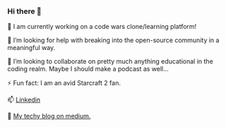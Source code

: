 ### Hi there  👋

🔭  I am currently working on a code wars clone/learning platform!

🤔  I’m looking for help with breaking into the open-source community in a meaningful way.

👯  I’m looking to collaborate on pretty much anything educational in the coding realm. Maybe I should make a podcast as well... 

⚡  Fun fact: I am an avid Starcraft 2 fan.

📫 [Linkedin](https://www.linkedin.com/in/jacob-short-b4523676/)

💬 [My techy blog on medium.](https://jrshort89.medium.com/)
<!--
**jrshort89/jrshort89** is a ✨ _special_ ✨ repository because its `README.md` (this file) appears on your GitHub profile.

Here are some ideas to get you started:

- 🔭 I’m currently working on ...
- 🌱 I’m currently learning ...
- 👯 I’m looking to collaborate on ...
- 🤔 I’m looking for help with ...
- 💬 Ask me about ...
- 📫 How to reach me: ...
- 😄 Pronouns: ...
- ⚡ Fun fact: ...
-->
